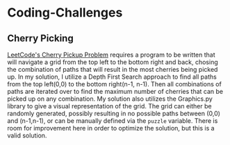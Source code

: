 ﻿# Coding-Challenges
## Cherry Picking
[LeetCode's Cherry Pickup Problem](https://leetcode.com/problems/cherry-pickup/description/) requires a program to be written that will navigate a grid from the top left to the bottom right and back, chosing the combination of paths that will result in the most cherries being picked up. In my solution, I utilize a Depth First Search approach to find all paths from the top left(0,0) to the bottom right(n-1, n-1). Then all combinations of paths are iterated over to find the maximum number of cherries that can be picked up on any combination. My solution also utilizes the Graphics.py library to give a visual representation of the grid. The grid can either be randomly generated, possibly resulting in no possible paths between (0,0) and (n-1,n-1), or can be manually defined via the `puzzle` variable. There is room for improvement here in order to optimize the solution, but this is a valid solution.
